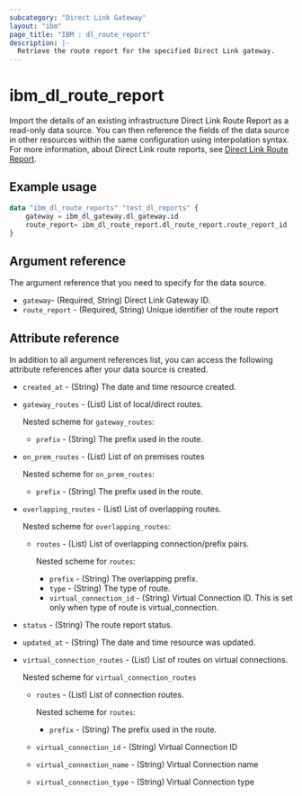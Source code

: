 ```yaml
---
subcategory: "Direct Link Gateway"
layout: "ibm"
page_title: "IBM : dl_route_report"
description: |-
  Retrieve the route report for the specified Direct Link gateway.
---
```


# ibm_dl_route_report

Import the details of an existing infrastructure Direct Link Route Report as a read-only data source. You can then reference the fields of the data source in other resources within the same configuration using interpolation syntax. For more information, about Direct Link route reports, see [Direct Link Route Report](https://cloud.ibm.com/docs/dl?topic=dl-generate-route-reports&interface=ui).


## Example usage

```terraform
data "ibm_dl_route_reports" "test_dl_reports" {
	gateway = ibm_dl_gateway.dl_gateway.id
    route_report= ibm_dl_route_report.dl_route_report.route_report_id
}
```

## Argument reference
The argument reference that you need to specify for the data source. 

- `gateway`- (Required, String) Direct Link Gateway ID.
- `route_report` - (Required, String) Unique identifier of the route report

## Attribute reference
In addition to all argument references list, you can access the following attribute references after your data source is created.
- `created_at` - (String) The date and time resource created.
- `gateway_routes` - (List) List of local/direct routes.

    Nested scheme for `gateway_routes`:
    - `prefix` - (String) The prefix used in the route.
- `on_prem_routes` - (List) List of on premises routes

    Nested scheme for `on_prem_routes`:
    - `prefix` - (String) The prefix used in the route.
- `overlapping_routes` - (List) List of overlapping routes.

    Nested scheme for `overlapping_routes`:
    - `routes` - (List) List of overlapping connection/prefix pairs.

        Nested scheme for `routes`:
        - `prefix` - (String) The overlapping prefix.
        - `type` - (String) The type of route.
        - `virtual_connection_id` - (String) Virtual Connection ID. This is set only when type of route is virtual_connection.

- `status` - (String) The route report status.
- `updated_at` - (String) The date and time resource was updated.
- `virtual_connection_routes` - (List) List of routes on virtual connections.

    Nested scheme for `virtual_connection_routes`
    - `routes` - (List) List of connection routes.

        Nested scheme for `routes`:
        - `prefix` - (String) The prefix used in the route.
    - `virtual_connection_id` - (String) Virtual Connection ID
    - `virtual_connection_name` - (String) Virtual Connection name
    - `virtual_connection_type` - (String) Virtual Connection type
